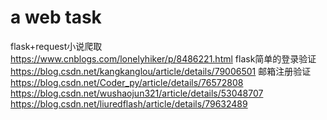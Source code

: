 # a web task
flask+request小说爬取 https://www.cnblogs.com/lonelyhiker/p/8486221.html
flask简单的登录验证 https://blog.csdn.net/kangkanglou/article/details/79006501
邮箱注册验证
	 https://blog.csdn.net/Coder_py/article/details/76572808
	https://blog.csdn.net/wushaojun321/article/details/53048707
	https://blog.csdn.net/liuredflash/article/details/79632489
